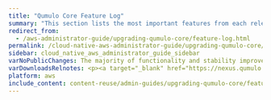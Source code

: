 ```yaml
---
title: "Qumulo Core Feature Log"
summary: "This section lists the most important features from each release."
redirect_from:
  - /aws-administrator-guide/upgrading-qumulo-core/feature-log.html
permalink: /cloud-native-aws-administrator-guide/upgrading-qumulo-core/feature-log.html
sidebar: cloud_native_aws_administrator_guide_sidebar
varNoPublicChanges: The majority of functionality and stability improvements in this Qumulo Core release are internal.
varDownloadsRelnotes: <p><a target="_blank" href="https://nexus.qumulo.com/downloads/">Downloads and Release Notes</a></p>
platform: aws
include_content: content-reuse/admin-guides/upgrading-qumulo-core/feature-log.md
---
```

